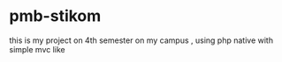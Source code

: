# pmb-stikom
this is my project on 4th semester on my campus , using php native with simple mvc like
